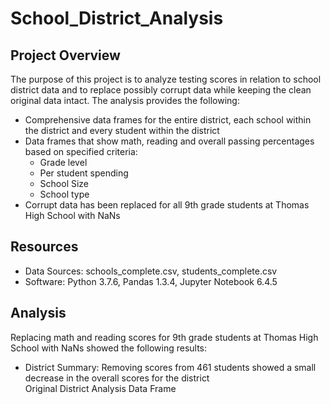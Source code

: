# School_District_Analysis

## Project Overview

The purpose of this project is to analyze testing scores in relation to school district data and to replace
possibly corrupt data while keeping the clean original data intact. 
The analysis provides the following:
- Comprehensive data frames for the entire district, each school within the district and every student within the district
- Data frames that show math, reading and overall passing percentages based on specified criteria:
    - Grade level
    - Per student spending
    - School Size
    - School type
- Corrupt data has been replaced for all 9th grade students at Thomas High School with NaNs

## Resources
- Data Sources: schools_complete.csv, students_complete.csv
- Software: Python 3.7.6, Pandas 1.3.4, Jupyter Notebook 6.4.5

## Analysis

Replacing math and reading scores for 9th grade students at Thomas High School with NaNs showed the following results:
- District Summary: Removing scores from 461 students showed a small decrease in the overall scores for the district <br/>
  Original District Analysis Data Frame
  
